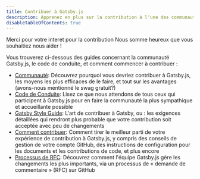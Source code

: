 ```yaml
---
title: Contribuer à Gatsby.js
description: Apprenez en plus sur la contribution à l'une des communauté les plus acceuillante en aidant à developper le future d'internet.
disableTableOfContents: true
---
```


Merci pour votre interet pour la contribution Nous somme heureux que vous souhaitiez nous aider !

Vous trouverez ci-dessous des guides concernant la communauté Gatsby.js, le code de conduite, et comment commencer à contribuer :

- [Communauté](/contributing/community/): Découvrez pourquoi vous devriez contribuer à Gatsby.js, les moyens les plus efficaces de le faire, et tout sur les avantages (avons-nous mentionné le swag gratuit?)
- [Code de Conduite](/contributing/code-of-conduct/): Lisez ce que nous attendons de tous ceux qui participent à Gatsby.js pour en faire la communauté la plus sympathique et accueillante possible
- [Gatsby Style Guide](/contributing/gatsby-style-guide/): L'art de contribuer à Gatsby, ou : les exigences détaillées qui rendront plus probable que votre contribution soit acceptée avec peu de changements
- [Comment contribuer](/contributing/how-to-contribute/): Comment tirer le meilleur parti de votre expérience de contribution à Gatsby.js, y compris des conseils de gestion de votre compte GitHub, des instructions de configuration pour les documents et les contributions de code, et plus encore
- [Processus de RFC](/contributing/rfc-process): Découvrez comment l'équipe Gatsby.js gère les changements les plus importants, via un processus de « demande de commentaire » (RFC) sur GitHub

<EmailCaptureForm signupMessage="Vous voulez suivre les derniers trucs et astuces ? Abonnez-vous à notre newsletter !" />

